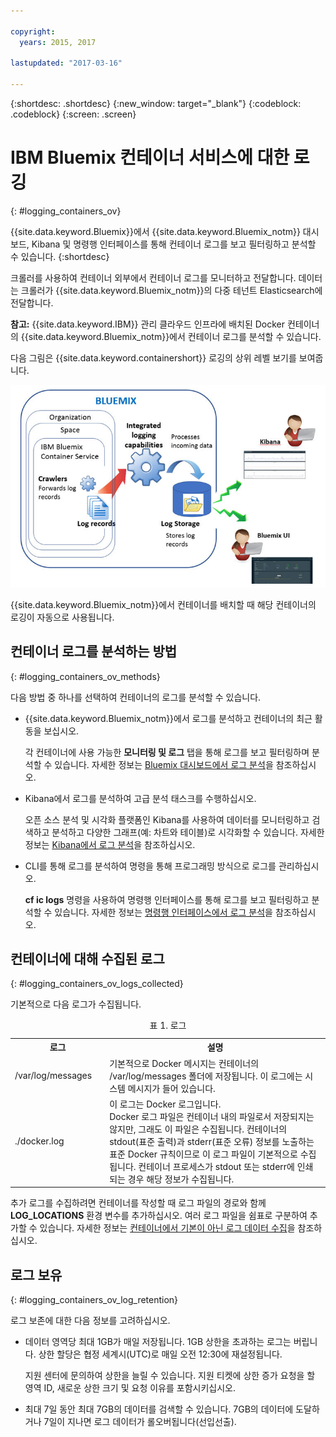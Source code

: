 ```yaml
---

copyright:
  years: 2015, 2017

lastupdated: "2017-03-16"

---
```



{:shortdesc: .shortdesc}
{:new_window: target="_blank"}
{:codeblock: .codeblock}
{:screen: .screen}


# IBM Bluemix 컨테이너 서비스에 대한 로깅
{: #logging_containers_ov}

{{site.data.keyword.Bluemix}}에서 {{site.data.keyword.Bluemix_notm}} 대시보드, Kibana 및 명령행 인터페이스를 통해 컨테이너 로그를 보고 필터링하고 분석할 수 있습니다.
{:shortdesc}

크롤러를 사용하여 컨테이너 외부에서 컨테이너 로그를 모니터하고 전달합니다. 데이터는 크롤러가
{{site.data.keyword.Bluemix_notm}}의 다중 테넌트 Elasticsearch에 전달합니다.

**참고:** {{site.data.keyword.IBM}} 관리 클라우드 인프라에 배치된 Docker 컨테이너의 {{site.data.keyword.Bluemix_notm}}에서 컨테이너 로그를 분석할 수 있습니다.

다음 그림은 {{site.data.keyword.containershort}} 로깅의 상위 레벨 보기를 보여줍니다.

![컨테이너의 상위 레벨 컴포넌트 개요](images/logging_containers_ov.jpg "컨테이너의 상위 레벨 컴포넌트 개요")

{{site.data.keyword.Bluemix_notm}}에서 컨테이너를 배치할 때 해당 컨테이너의 로깅이 자동으로 사용됩니다.


## 컨테이너 로그를 분석하는 방법
{: #logging_containers_ov_methods}
 
다음 방법 중 하나를 선택하여 컨테이너의 로그를 분석할 수 있습니다.

* {{site.data.keyword.Bluemix_notm}}에서 로그를 분석하고 컨테이너의 최근 활동을 보십시오.
    
    각 컨테이너에 사용 가능한 **모니터링 및 로그** 탭을 통해 로그를 보고 필터링하며 분석할 수 있습니다. 자세한 정보는 [Bluemix 대시보드에서 로그 분석](../logging_view_dashboard.html#analyzing_logs_bmx_ui)을 참조하십시오.
    
* Kibana에서 로그를 분석하여 고급 분석 태스크를 수행하십시오.
    
    오픈 소스 분석 및 시각화 플랫폼인 Kibana를 사용하여 데이터를 모니터링하고 검색하고 분석하고 다양한 그래프(예: 차트와 테이블)로 시각화할 수 있습니다. 자세한 정보는 [Kibana에서 로그 분석](../kibana4/logging_analyzing_logs_Kibana.html#analyzing_logs_Kibana)을 참조하십시오.

* CLI를 통해 로그를 분석하여 명령을 통해 프로그래밍 방식으로 로그를 관리하십시오.
    
    **cf ic logs** 명령을 사용하여 명령행 인터페이스를 통해 로그를 보고 필터링하고 분석할 수 있습니다. 자세한 정보는 [명령행 인터페이스에서 로그 분석](../logging_view_cli.html#analyzing_logs_cli)을 참조하십시오.

## 컨테이너에 대해 수집된 로그
{: #logging_containers_ov_logs_collected}

기본적으로 다음 로그가 수집됩니다.

<table>
  <caption>표 1. 로그</caption>
  <tbody>
    <tr>
      <th align="center">로그</th>
      <th align="center">설명</th>
    </tr>
    <tr>
      <td align="left" width="30%">/var/log/messages</td>
      <td align="left" width="70%"> 기본적으로 Docker 메시지는 컨테이너의 /var/log/messages 폴더에 저장됩니다. 이 로그에는 시스템 메시지가 들어 있습니다.
      </td>
    </tr>
    <tr>
      <td align="left">./docker.log</td>
      <td align="left">이 로그는 Docker 로그입니다. <br> Docker 로그 파일은 컨테이너 내의 파일로서 저장되지는 않지만, 그래도 이 파일은 수집됩니다. 컨테이너의 stdout(표준 출력)과 stderr(표준 오류) 정보를 노출하는 표준 Docker 규칙이므로 이 로그 파일이 기본적으로 수집됩니다. 컨테이너 프로세스가 stdout 또는 stderr에 인쇄되는 경우 해당 정보가 수집됩니다.
      </td>
     </tr>
  </tbody>
</table>

추가 로그를 수집하려면 컨테이너를 작성할 때 로그 파일의 경로와 함께 **LOG_LOCATIONS** 환경 변수를 추가하십시오. 여러 로그 파일을 쉼표로 구분하여 추가할 수 있습니다. 자세한 정보는 [컨테이너에서 기본이 아닌 로그 데이터 수집](logging_containers_other_logs.html#logging_containers_collect_data)을 참조하십시오.



## 로그 보유
{: #logging_containers_ov_log_retention}

로그 보존에 대한 다음 정보를 고려하십시오.

* 데이터 영역당 최대 1GB가 매일 저장됩니다. 1GB 상한을 초과하는 로그는 버립니다. 상한 할당은 협정 세계시(UTC)로 매일 오전 12:30에
재설정됩니다. 

    지원 센터에 문의하여 상한을 늘릴 수 있습니다. 지원 티켓에 상한 증가 요청을 할 영역 ID, 새로운 상한 크기 및 요청 이유를 포함시키십시오.

* 최대 7일 동안 최대 7GB의 데이터를 검색할 수 있습니다. 7GB의 데이터에 도달하거나 7일이 지나면 로그 데이터가 롤오버됩니다(선입선출).


